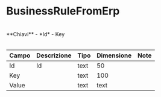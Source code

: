 # BusinessRuleFromErp

<br>
**Chiavi**
- *Id*
- Key
<br><br>

| Campo | Descrizione | Tipo | Dimensione | Note |
| --- | --- | --- | --- | --- |
| Id | Id | text | 50 |  |
| Key |  | text | 100 |  |
| Value |  | text | text |  |

